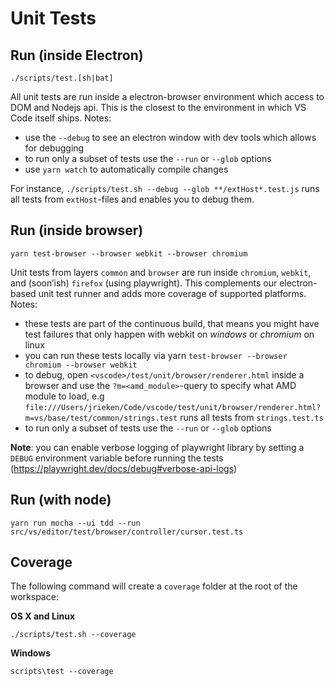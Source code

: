 # Unit Tests

## Run (inside Electron)

    ./scripts/test.[sh|bat]

All unit tests are run inside a electron-browser environment which access to DOM and Nodejs api. This is the closest to the environment in which VS Code itself ships. Notes:

- use the `--debug` to see an electron window with dev tools which allows for debugging
- to run only a subset of tests use the `--run` or `--glob` options
- use `yarn watch` to automatically compile changes

For instance, `./scripts/test.sh --debug --glob **/extHost*.test.js` runs all tests from `extHost`-files and enables you to debug them.

## Run (inside browser)

    yarn test-browser --browser webkit --browser chromium

Unit tests from layers `common` and `browser` are run inside `chromium`, `webkit`, and (soon’ish) `firefox` (using playwright). This complements our electron-based unit test runner and adds more coverage of supported platforms. Notes:

- these tests are part of the continuous build, that means you might have test failures that only happen with webkit on _windows_ or _chromium_ on linux
- you can run these tests locally via yarn `test-browser --browser chromium --browser webkit`
- to debug, open `<vscode>/test/unit/browser/renderer.html` inside a browser and use the `?m=<amd_module>`-query to specify what AMD module to load, e.g `file:///Users/jrieken/Code/vscode/test/unit/browser/renderer.html?m=vs/base/test/common/strings.test` runs all tests from `strings.test.ts`
- to run only a subset of tests use the `--run` or `--glob` options

**Note**: you can enable verbose logging of playwright library by setting a `DEBUG` environment variable before running the tests (https://playwright.dev/docs/debug#verbose-api-logs)

## Run (with node)

    yarn run mocha --ui tdd --run src/vs/editor/test/browser/controller/cursor.test.ts

## Coverage

The following command will create a `coverage` folder at the root of the workspace:

**OS X and Linux**

    ./scripts/test.sh --coverage

**Windows**

    scripts\test --coverage
